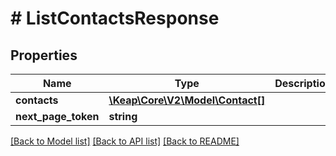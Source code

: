 # # ListContactsResponse

## Properties

Name | Type | Description | Notes
------------ | ------------- | ------------- | -------------
**contacts** | [**\Keap\Core\V2\Model\Contact[]**](Contact.md) |  | [optional]
**next_page_token** | **string** |  | [optional]

[[Back to Model list]](../../README.md#models) [[Back to API list]](../../README.md#endpoints) [[Back to README]](../../README.md)
